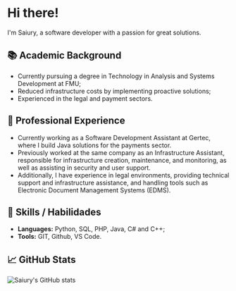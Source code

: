 # Hi there!

I'm Saiury, a software developer with a passion for great solutions.

## 📚 Academic Background

- Currently pursuing a degree in Technology in Analysis and Systems Development at FMU;
- Reduced infrastructure costs by implementing proactive solutions;
- Experienced in the legal and payment sectors.

## 💼 Professional Experience

- Currently working as a Software Development Assistant at Gertec, where I build Java solutions for the payments sector.
- Previously worked at the same company as an Infrastructure Assistant, responsible for infrastructure creation, maintenance, and monitoring, as well as assisting in security and user support.
- Additionally, I have experience in legal environments, providing technical support and infrastructure assistance, and handling tools such as Electronic Document Management Systems (EDMS).

## 🔧 Skills / Habilidades

- **Languages:** Python, SQL, PHP, Java, C# and C++;
- **Tools:** GIT, Github, VS Code.

## 📈 GitHub Stats

![Saiury's GitHub stats](https://github-readme-stats.vercel.app/api?username=httpsguerni&show_icons=true&theme=radical)
